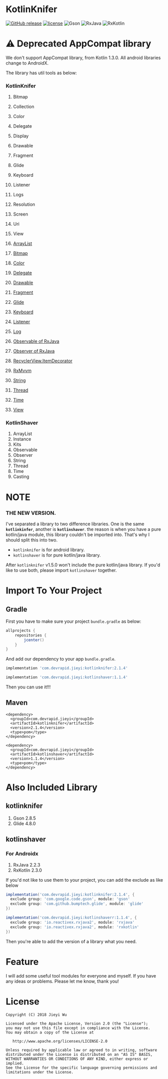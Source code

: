 # KotlinKnifer

[![GitHub release](https://img.shields.io/github/release/pokk/KotlinKnifer.svg?style=flat-square)](https://github.com/pokk/KotlinKnifer)
[![license](https://img.shields.io/github/license/pokk/KotlinKnifer.svg?style=flat-square)](https://github.com/pokk/KotlinKnifer)
![Gson](https://img.shields.io/badge/Gson-2.8.2-green.svg?style=flat-square)
![RxJava](https://img.shields.io/badge/RxJava-2.1.8-green.svg?style=flat-square)
![RxKotlin](https://img.shields.io/badge/RxKotlin-2.2.0-green.svg?style=flat-square)

# ⚠️ Deprecated AppCompat library

We don't support AppCompat library, from Kotlin 1.3.0. All android libraries change to AndroidX.



The library has util tools as below:

### KotlinKnifer

1. Bitmap
2. Collection
3. Color
4. Delegate
5. Display
6. Drawable
7. Fragment
8. Glide
9. Keyboard
10. Listener
11. Logs
12. Resolution
13. Screen
14. Uri
15. View

1. [ArrayList](https://github.com/pokk/KotlinKnifer/blob/010e7457844c341fa62260e835724b4bf0090332/kotlinknifer/src/main/java/com/devrapid/kotlinknifer/ArrayList.kt)
2. [Bitmap](https://github.com/pokk/KotlinKnifer/blob/010e7457844c341fa62260e835724b4bf0090332/kotlinknifer/src/main/java/com/devrapid/kotlinknifer/Bitmap.kt)
3. [Color](https://github.com/pokk/KotlinKnifer/blob/010e7457844c341fa62260e835724b4bf0090332/kotlinknifer/src/main/java/com/devrapid/kotlinknifer/Color.kt)
4. [Delegate](https://github.com/pokk/KotlinKnifer/blob/010e7457844c341fa62260e835724b4bf0090332/kotlinknifer/src/main/java/com/devrapid/kotlinknifer/Delegate.kt)
5. [Drawable](https://github.com/pokk/KotlinKnifer/blob/010e7457844c341fa62260e835724b4bf0090332/kotlinknifer/src/main/java/com/devrapid/kotlinknifer/Drawable.kt)
6. [Fragment](https://github.com/pokk/KotlinKnifer/blob/010e7457844c341fa62260e835724b4bf0090332/kotlinknifer/src/main/java/com/devrapid/kotlinknifer/Fragment.kt)
7. [Glide](https://github.com/pokk/KotlinKnifer/blob/010e7457844c341fa62260e835724b4bf0090332/kotlinknifer/src/main/java/com/devrapid/kotlinknifer/Glide.kt)
8. [Keyboard](https://github.com/pokk/KotlinKnifer/blob/010e7457844c341fa62260e835724b4bf0090332/kotlinknifer/src/main/java/com/devrapid/kotlinknifer/Keyboard.kt)
9. [Listener](https://github.com/pokk/KotlinKnifer/blob/010e7457844c341fa62260e835724b4bf0090332/kotlinknifer/src/main/java/com/devrapid/kotlinknifer/Listener.kt)
10. [Log](https://github.com/pokk/KotlinKnifer/blob/010e7457844c341fa62260e835724b4bf0090332/kotlinknifer/src/main/java/com/devrapid/kotlinknifer/Logs.kt)
11. [Observable of RxJava](https://github.com/pokk/KotlinKnifer/blob/010e7457844c341fa62260e835724b4bf0090332/kotlinknifer/src/main/java/com/devrapid/kotlinknifer/Observable.kt)
12. [Observer of RxJava](https://github.com/pokk/KotlinKnifer/blob/010e7457844c341fa62260e835724b4bf0090332/kotlinknifer/src/main/java/com/devrapid/kotlinknifer/Observer.kt)
13. [RecyclerView.ItemDecorator](https://github.com/pokk/KotlinKnifer/tree/010e7457844c341fa62260e835724b4bf0090332/kotlinknifer/src/main/java/com/devrapid/kotlinknifer/recyclerview/itemdecorator)
14. [RxMvvm](https://github.com/pokk/KotlinKnifer/blob/010e7457844c341fa62260e835724b4bf0090332/kotlinknifer/src/main/java/com/devrapid/kotlinknifer/mvvm/RxOperation.kt)
15. [String](https://github.com/pokk/KotlinKnifer/blob/010e7457844c341fa62260e835724b4bf0090332/kotlinknifer/src/main/java/com/devrapid/kotlinknifer/String.kt)
16. [Thread](https://github.com/pokk/KotlinKnifer/blob/010e7457844c341fa62260e835724b4bf0090332/kotlinknifer/src/main/java/com/devrapid/kotlinknifer/Thread.kt)
17. [Time](https://github.com/pokk/KotlinKnifer/blob/010e7457844c341fa62260e835724b4bf0090332/kotlinknifer/src/main/java/com/devrapid/kotlinknifer/Time.kt)
18. [View](https://github.com/pokk/KotlinKnifer/blob/010e7457844c341fa62260e835724b4bf0090332/kotlinknifer/src/main/java/com/devrapid/kotlinknifer/View.kt)

### KotlinShaver

1. ArrayList
2. Instance
3. Kits
4. Observable
5. Observer
6. String
7. Thread
8. Time
9. Casting

# NOTE

### THE NEW VERSION.

I've separated a library to two difference libraries. One is the same **`kotlinkinfer`**, another is
**`kotlinshaver`**. the reason is when you have a pure kotlin/java module, this library couldn't be
imported into. That's why I should split this into two.

- `kotlinknifer` is for android library.
- `kotlinshaver` is for pure kotlin/java library.

After `kotlinknifer` v1.5.0 won't include the pure kotlin/java library. If you'd like to use both,
please import `kotlinshaver` together.

# Import To Your Project

## Gradle

First you have to make sure your project `bundle.gradle` as below:

```gradle
allprojects {
    repositories {
        jcenter()
    }
}
```

And add our dependency to your app `bundle.gradle`.

```gradle
implementation 'com.devrapid.jieyi:kotlinknifer:2.1.4'

implementation 'com.devrapid.jieyi:kotlinshaver:1.1.4'
```

Then you can use it!!!

## Maven

```maven
<dependency>
  <groupId>com.devrapid.jieyi</groupId>
  <artifactId>kotlinknifer</artifactId>
  <version>2.1.4</version>
  <type>pom</type>
</dependency>

<dependency>
  <groupId>com.devrapid.jieyi</groupId>
  <artifactId>kotlinshaver</artifactId>
  <version>1.1.4</version>
  <type>pom</type>
</dependency>
```

# Also Included Library

## kotlinknifer

1. Gson 2.8.5
2. Glide 4.8.0

## kotlinshaver
### For Androidx

1. RxJava 2.2.3
2. RxKotlin 2.3.0

If you'd not like to use them to your project, you can add the exclude as like below

```gradle
implementation('com.devrapid.jieyi:kotlinknifer:2.1.4', {
  exclude group: 'com.google.code.gson', module: 'gson'
  exclude group: 'com.github.bumptech.glide', module: 'glide'
})
```

```gradle
implementation('com.devrapid.jieyi:kotlinshaverr:1.1.4', {
  exclude group: 'io.reactivex.rxjava2', module: 'rxjava'
  exclude group: 'io.reactivex.rxjava2', module: 'rxkotlin'
})
```

Then you're able to add the version of a library what you need.

# Feature

I will add some useful tool modules for everyone and myself. If you have any ideas or problems.
Please let me know, thank you!

# License

```
Copyright (C) 2018 Jieyi Wu

Licensed under the Apache License, Version 2.0 (the "License");
you may not use this file except in compliance with the License.
You may obtain a copy of the License at

   http://www.apache.org/licenses/LICENSE-2.0

Unless required by applicable law or agreed to in writing, software
distributed under the License is distributed on an "AS IS" BASIS,
WITHOUT WARRANTIES OR CONDITIONS OF ANY KIND, either express or implied.
See the License for the specific language governing permissions and
limitations under the License.
```

